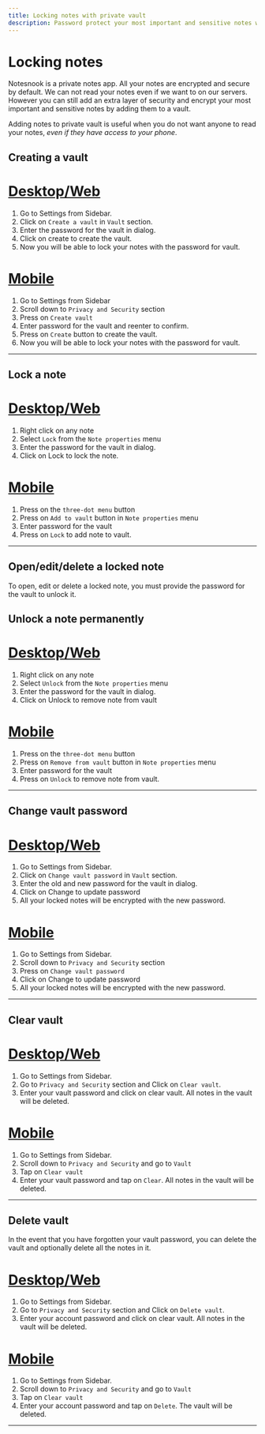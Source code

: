 ```yaml
---
title: Locking notes with private vault
description: Password protect your most important and sensitive notes with private vault and store them encrypted even on your device.
---
```


# Locking notes

Notesnook is a private notes app. All your notes are encrypted and secure by default. We can not read your notes even if we want to on our servers. However you can still add an extra layer of security and encrypt your most important and sensitive notes by adding them to a vault.

Adding notes to private vault is useful when you do not want anyone to read your notes, _even if they have access to your phone_.

## Creating a vault

# [Desktop/Web](#/tab/web)

1. Go to Settings from Sidebar.
2. Click on `Create a vault` in `Vault` section.
3. Enter the password for the vault in dialog.
4. Click on create to create the vault.
5. Now you will be able to lock your notes with the password for vault.

# [Mobile](#/tab/mobile)

1. Go to Settings from Sidebar
2. Scroll down to `Privacy and Security` section
3. Press on `Create vault`
4. Enter password for the vault and reenter to confirm.
5. Press on `Create` button to create the vault.
6. Now you will be able to lock your notes with the password for vault.

---

## Lock a note

# [Desktop/Web](#/tab/web)

1. Right click on any note
2. Select `Lock` from the `Note properties` menu
3. Enter the password for the vault in dialog.
4. Click on Lock to lock the note.

# [Mobile](#/tab/mobile)

1. Press on the `three-dot menu` button
2. Press on `Add to vault` button in `Note properties` menu
3. Enter password for the vault
4. Press on `Lock` to add note to vault.

---

## Open/edit/delete a locked note

To open, edit or delete a locked note, you must provide the password for the vault to unlock it.

## Unlock a note permanently

# [Desktop/Web](#/tab/web)

1. Right click on any note
2. Select `Unlock` from the `Note properties` menu
3. Enter the password for the vault in dialog.
4. Click on Unlock to remove note from vault

# [Mobile](#/tab/mobile)

1. Press on the `three-dot menu` button
2. Press on `Remove from vault` button in `Note properties` menu
3. Enter password for the vault
4. Press on `Unlock` to remove note from vault.

---

## Change vault password

# [Desktop/Web](#/tab/web)

1. Go to Settings from Sidebar.
2. Click on `Change vault password` in `Vault` section.
3. Enter the old and new password for the vault in dialog.
4. Click on Change to update password
5. All your locked notes will be encrypted with the new password.

# [Mobile](#/tab/mobile)

1. Go to Settings from Sidebar.
2. Scroll down to `Privacy and Security` section
3. Press on `Change vault password`
4. Click on Change to update password
5. All your locked notes will be encrypted with the new password.

---

## Clear vault

# [Desktop/Web](#/tab/web)

1. Go to Settings from Sidebar.
2. Go to `Privacy and Security` section and Click on `Clear vault`.
3. Enter your vault password and click on clear vault. All notes in the vault will be deleted.

# [Mobile](#/tab/mobile)

1. Go to Settings from Sidebar.
2. Scroll down to `Privacy and Security` and go to `Vault`
3. Tap on `Clear vault`
4. Enter your vault password and tap on `Clear`. All notes in the vault will be deleted.

---

## Delete vault

In the event that you have forgotten your vault password, you can delete the vault and optionally delete all the notes in it.

# [Desktop/Web](#/tab/web)

1. Go to Settings from Sidebar.
2. Go to `Privacy and Security` section and Click on `Delete vault`.
3. Enter your account password and click on clear vault. All notes in the vault will be deleted.

# [Mobile](#/tab/mobile)

1. Go to Settings from Sidebar.
2. Scroll down to `Privacy and Security` and go to `Vault`
3. Tap on `Clear vault`
4. Enter your account password and tap on `Delete`. The vault will be deleted.

---
